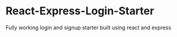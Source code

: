 # React-Express-Login-Starter

Fully working login and signup starter built using react and express
